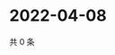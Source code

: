 # 2022-04-08

共 0 条

<!-- BEGIN WEIBO -->
<!-- 最后更新时间 Fri Apr 08 2022 20:34:33 GMT+0800 (China Standard Time) -->

<!-- END WEIBO -->
